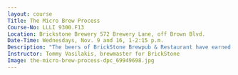```yaml
---
layout: course
Title: The Micro Brew Process
Course-No: LLLI 9300.F13
Location: Brickstone Brewery 572 Brewery Lane, off Brown Blvd.
Date-Time: Wednesdays, Nov. 9 and 16, 1-2:15 p.m.
Description: "The beers of BrickStone Brewpub & Restaurant have earned numerous top awards, including a gold medal for the Dark Secret Russian Imperial Stout at this year’s Beverage Testing Institute World Beer Championships. Since opening in 2006, the popularity of their various brews has grown and expansion has followed. The brewery started with a five barrel capacity. It now has a state-of the-art brew house with capacity for 25 barrels. A fully automated 50 barrel brew house with canning capabilities is close to completion. This course will offer an overview of the process used in brewing and a tour of the new BrickStone facility to better understand the steps used in production and sampling of craft beers."
Instructor: Tommy Vasilakis, brewmaster for BrickStone
Image: the-micro-brew-process-dpc_69949698.jpg
---
```

